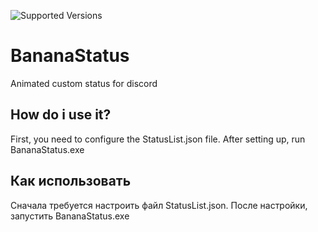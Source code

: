 ![Supported Versions](https://img.shields.io/github/pipenv/locked/python-version/hvppy-dev/BananaStatus)
# BananaStatus
 Animated custom status for discord


## How do i use it?
First, you need to configure the StatusList.json file. After setting up, run BananaStatus.exe

## Как использовать
Сначала требуется настроить файл StatusList.json. После настройки, запустить BananaStatus.exe